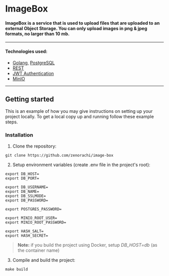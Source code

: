 # ImageBox

#### ImageBox is a service that is used to upload files that are uploaded to an external Object Storage. You can only upload images in png & jpeg formats, no larger than 10 mb.
---

#### Technologies used:
* [Golang](https://go.dev), [PostgreSQL](https://www.postgresql.org/)
* [REST](https://ru.wikipedia.org/wiki/REST)
* [JWT Authentication](https://jwt.io/)
* [MinIO](https://min.io/)
---

## Getting started
This is an example of how you may give instructions on setting up your project locally. To get a local copy up and running follow these example steps.

### Installation
1. Clone the repository:
```shell
git clone https://github.com/zenorachi/image-box
```
2. Setup environment variables (create .env file in the project's root):
```dotenv
export DB_HOST=
export DB_PORT=

export DB_USERNAME=
export DB_NAME=
export DB_SSLMODE=
export DB_PASSWORD=

export POSTGRES_PASSWORD=

export MINIO_ROOT_USER=
export MINIO_ROOT_PASSWORD=

export HASH_SALT=
export HASH_SECRET=
```
> **Note:** if you build the project using Docker, setup *DB_HOST=db* (as the container name)
3. Compile and build the project:
```shell
make build
```

